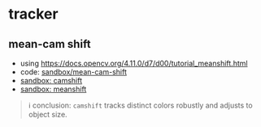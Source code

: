 # tracker

## mean-cam shift

- using https://docs.opencv.org/4.11.0/d7/d00/tutorial_meanshift.html
- code: [sandbox/mean-cam-shift](../../../sandbox/mean-cam-shift)
- [sandbox: camshift](./sandbox/camshift.md)
- [sandbox: meanshift](./sandbox/meanshift.md)

> ℹ️ conclusion: `camshift` tracks distinct colors robustly and adjusts to object size.
